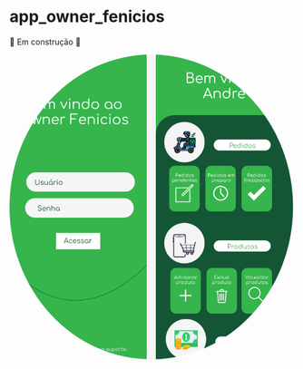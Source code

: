 # app_owner_fenicios

 🚧  Em construção  🚧

 <img style="border-radius: 50%;" src="./assets/protoPT.png" width="500px;" alt=""/>
